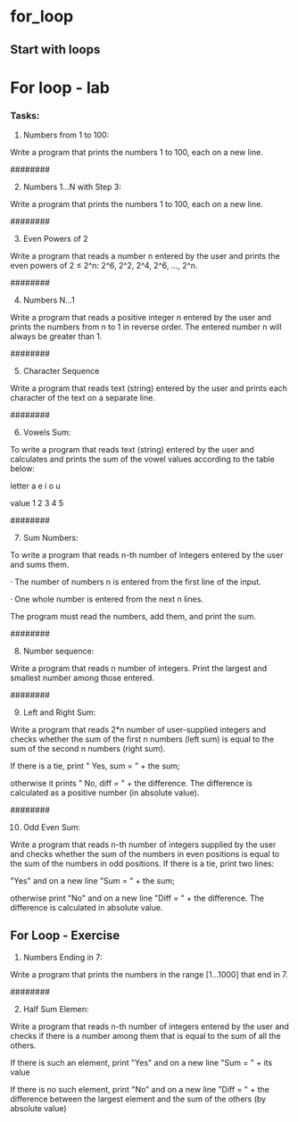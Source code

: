 # for_loop
## Start with loops

# For loop - lab

### Tasks:

01. Numbers from 1 to 100:

Write a program that prints the numbers 1 to 100, each on a new line.

########

02. Numbers 1...N with Step 3:

Write a program that prints the numbers 1 to 100, each on a new line.

########

03. Even Powers of 2

Write a program that reads a number n entered by the user and prints the even powers of 2 ≤ 2^n: 2^6, 2^2, 2^4, 2^6, …, 2^n.

########

04. Numbers N...1

Write a program that reads a positive integer n entered by the user and prints the numbers from n to 1 in reverse order. The entered number n will always be greater than 1.

########

05. Character Sequence

Write a program that reads text (string) entered by the user and prints each character of the text on a separate line.

########

06. Vowels Sum:


To write a program that reads text (string) entered by the user and calculates and prints the sum of the vowel values ​​according to the table below:

letter a e i o u

value  1 2 3 4 5

########

07. Sum Numbers:

To write a program that reads n-th number of integers entered by the user and sums them.

· The number of numbers n is entered from the first line of the input.

· One whole number is entered from the next n lines.

The program must read the numbers, add them, and print the sum.

########

08. Number sequence:

Write a program that reads n number of integers. Print the largest and smallest number among those entered.

########

09. Left and Right Sum:

Write a program that reads 2*n number of user-supplied integers and checks whether the sum of the first n numbers (left sum) is equal to the sum of the second n numbers (right sum). 

If there is a tie, print " Yes, sum = " + the sum;

otherwise it prints " No, diff = " + the difference. The difference is calculated as a positive number (in absolute value).

########

10. Odd Even Sum:

Write a program that reads n-th number of integers supplied by the user and checks whether the sum of the numbers in even positions is equal to the sum of the numbers in odd positions. If there is a tie, print two lines:

"Yes" and on a new line "Sum = " + the sum; 

otherwise print "No" and on a new line "Diff = " + the difference. The difference is calculated in absolute value.


## For Loop - Exercise

01. Numbers Ending in 7:

Write a program that prints the numbers in the range [1…1000] that end in 7.

########

02. Half Sum Elemen:

Write a program that reads n-th number of integers entered by the user and checks if there is a number among them that is equal to the sum of all the others. 

If there is such an element, print "Yes" and on a new line "Sum = " + its value
    
If there is no such element, print "No" and on a new line "Diff = " + the difference between the largest element and the sum of the others (by absolute value)
